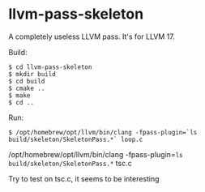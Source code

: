 # llvm-pass-skeleton

A completely useless LLVM pass.
It's for LLVM 17.

Build:

    $ cd llvm-pass-skeleton
    $ mkdir build
    $ cd build
    $ cmake ..
    $ make
    $ cd ..

Run:

    $ /opt/homebrew/opt/llvm/bin/clang -fpass-plugin=`ls build/skeleton/SkeletonPass.*` loop.c

/opt/homebrew/opt/llvm/bin/clang -fpass-plugin=`ls build/skeleton/SkeletonPass.*` tsc.c

Try to test on tsc.c, it seems to be interesting
